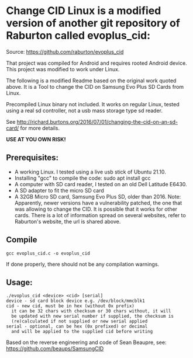 # Change CID Linux is a modified version of another git repository of Raburton called evoplus_cid:
Source:
https://github.com/raburton/evoplus_cid

That project was compiled for Android and requires rooted Android device.
This project was modified to work under Linux.

The following is a modified Readme based on the original work quoted above. It is a Tool to change the CID on Samsung Evo Plus SD Cards from Linux. 

Precompiled Linux binary not included. It works on regular Linux, tested using a real sd controller, not a usb mass storage type sd reader.

See http://richard.burtons.org/2016/07/01/changing-the-cid-on-an-sd-card/
for more details.

**USE AT YOU OWN RISK!**

## Prerequisites:

* A working Linux. I tested using a live usb stick of Ubuntu 21.10.
* Installing "gcc" to compile the code: sudo apt install gcc
* A computer with SD card reader, I tested on an old Dell Latitude E6430.
* A SD adapter to fit the micro SD card
* A 32GB Micro SD card, Samsung Evo Plus SD, older than 2016. Note: Apparently, newer versions have a vulnerability patched, the one that was allowing to change the CID. It is possible that it works for other cards. There is a lot of information spread on several websites, refer to Raburton's website, the url is shared above.

## Compile

`gcc evoplus_cid.c -o evoplus_cid`

If done properly, there should not be any compilation warnings.


## Usage:
```
./evoplus_cid <device> <cid> [serial]
device - sd card block device e.g. /dev/block/mmcblk1
cid - new cid, must be in hex (without 0x prefix)
  it can be 32 chars with checksum or 30 chars without, it will
  be updated with new serial number if supplied, the checksum is
  (re)calculated if not supplied or new serial applied
serial - optional, can be hex (0x prefixed) or decimal
  and will be applied to the supplied cid before writing
```

Based on the reverse engineering and code of Sean Beaupre,
see: https://github.com/beaups/SamsungCID


